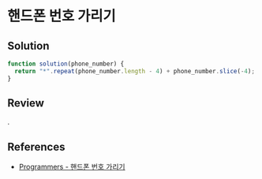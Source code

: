 # 핸드폰 번호 가리기

## Solution

```js
function solution(phone_number) {
  return "*".repeat(phone_number.length - 4) + phone_number.slice(-4);
}
```

## Review

.

## References

- [Programmers - 핸드폰 번호 가리기](https://school.programmers.co.kr/learn/courses/30/lessons/12948)
